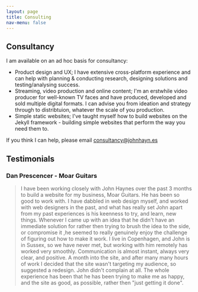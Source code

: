 ```yaml
---
layout: page
title: Consulting
nav-menu: false
---
```


## Consultancy 

I am available on an ad hoc basis for consultancy: 


* Product design and UX; I have extensive cross-platform experience and can help with planning & conducting research, designing solutions and testing/analysing success.
* Streaming, video production and online content; I'm an erstwhile video producer for well-known TV faces and have produced, developed and sold multiple digital formats. I can advise you from ideation and strategy through to distribtuion, whatever the scale of you production.
* Simple static websites; I've taught myself how to build websites on the Jekyll framework - building simple websites that perform the way you need them to.

If you think I can help, please email consultancy@johnhayn.es 

## Testimonials

### Dan Prescencer - Moar Guitars

> I have been working closely with John Haynes over the past 3 months to build a website for my business, Moar Guitars.
> He has been so good to work with. 
> I have dabbled in web design myself, and worked with web designers in the past, and what has really set John apart from my past experiences is his keenness to try, and learn, new things. Whenever I came up with an idea that he didn't have an immediate solution for rather then trying to brush the idea to the side, or compromise it ,he seemed to really genuinely enjoy the challenge of figuring out how to make it work. 
> I live in Copenhagen, and John is in Sussex, so we have never met, but working with him remotely has worked very smoothly. Communication is almost instant, always very clear, and positive. 
> A month into the site, and after many many hours of work I decided that the site wasn't targeting my audience, so suggested a redesign. John didn't complain at all. The whole experience has been that he has been trying to make me as happy, and the site as good, as possible, rather then "just getting it done".


